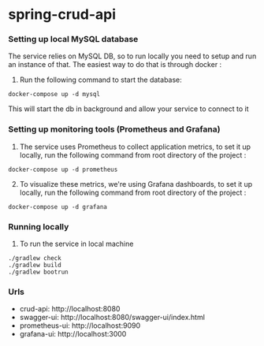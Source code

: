 # spring-crud-api

### Setting up local MySQL database

The service relies on MySQL DB, so to run locally you need to setup and run an instance of that. The easiest
way to do that is through docker :

1. Run the following command to start the database:

```shell
docker-compose up -d mysql
```

This will start the db in background and allow your service to connect to it

### Setting up monitoring tools (Prometheus and Grafana)

1. The service uses Prometheus to collect application metrics, to set it up locally, run the following command from root
   directory of the project :

```shell
docker-compose up -d prometheus
```

2. To visualize these metrics, we're using Grafana dashboards, to set it up locally, run the following command from root
   directory of the project :
```shell
docker-compose up -d grafana
```

### Running locally

1. To run the service in local machine

```shell
./gradlew check
./gradlew build
./gradlew bootrun
```

### Urls

* crud-api:  http://localhost:8080
* swagger-ui: http://localhost:8080/swagger-ui/index.html
* prometheus-ui: http://localhost:9090
* grafana-ui: http://localhost:3000